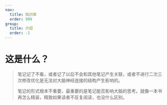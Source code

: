 ```yaml
---
nav:
  title: 知识库
  order: 999
group:
  title: 介绍
  order: -1
---
```


# 这是什么？

> 笔记记了不看，或者记了以后不会和其他笔记产生关联，或者不进行二次三次修改优化是无法对大脑神经连接的结构产生影响的。
>
> 笔记的形式根本不重要，最重要的是笔记能否影响大脑的思考。就像一本书再怎么精装，精致如果读者不反复阅读，也没什么区别。
